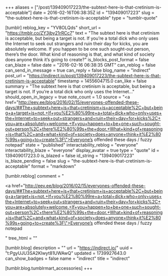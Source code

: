 +++
aliases = ["/post/139409017223/the-subtext-here-is-that-cretinism-is-acceptable"]
date = 2016-02-16T06:38:35Z
id = "139409017223"
slug = "the-subtext-here-is-that-cretinism-is-acceptable"
type = "tumblr-quote"

[tumblr]
reblog_key = "YV8OLQds"
short_url = "https://tmblr.co/ZY3jby21rRCc7"
text = "The subtext here is that cretinism is acceptable, but being a target is not. If you’re a total dick who only uses the Internet to seek out strangers and ruin their day for kicks, you are absolutely welcome. If you happen to be one such sought-out person, there’s the door. What kind of reasoning is that, and what kind of society does anyone think it’s going to create?"
is_blocks_post_format = false
can_blaze = false
date = "2016-02-16 06:38:35 GMT"
can_reblog = false
can_send_in_message = true
can_reply = false
blog_name = "indirect"
post_url = "https://indirect.io/post/139409017223/the-subtext-here-is-that-cretinism-is-acceptable"
timestamp = 1455604715.0
can_like = false
summary = "The subtext here is that cretinism is acceptable, but being a target is not. If you’re a total dick who only uses the Internet..."
should_open_in_legacy = true
note_count = 1.0
source = "<a href=\"http://eev.ee/blog/2016/02/15/everyones-offended-these-days/##The+subtext+here+is+that+cretinism+is+acceptable%2C+but+being+a+target+is+not.+If+you%E2%80%99re+a+total+dick+who+only+uses+the+Internet+to+seek+out+strangers+and+ruin+their+day+for+kicks%2C+you+are+absolutely+welcome.+If+you+happen+to+be+one+such+sought-out+person%2C+there%E2%80%99s+the+door.+What+kind+of+reasoning+is+that%2C+and+what+kind+of+society+does+anyone+think+it%E2%80%99s+going+to+create%3F\">Everyone’s offended these days / fuzzy notepad</a>"
state = "published"
interactability_reblog = "everyone"
interactability_blaze = "everyone"
display_avatar = true
type = "quote"
id = 139409017223.0
is_blazed = false
id_string = "139409017223"
is_blaze_pending = false
slug = "the-subtext-here-is-that-cretinism-is-acceptable"
format = "markdown"

[tumblr.reblog]
comment = "<p><a href=\"http://eev.ee/blog/2016/02/15/everyones-offended-these-days/##The+subtext+here+is+that+cretinism+is+acceptable%2C+but+being+a+target+is+not.+If+you%E2%80%99re+a+total+dick+who+only+uses+the+Internet+to+seek+out+strangers+and+ruin+their+day+for+kicks%2C+you+are+absolutely+welcome.+If+you+happen+to+be+one+such+sought-out+person%2C+there%E2%80%99s+the+door.+What+kind+of+reasoning+is+that%2C+and+what+kind+of+society+does+anyone+think+it%E2%80%99s+going+to+create%3F\">Everyone’s offended these days / fuzzy notepad</a></p>"
tree_html = ""

[tumblr.blog]
description = ""
url = "https://indirect.io/"
uuid = "t:PgyUJU3SA2Klwyt81UWAwQ"
updated = 1739927643.0
can_show_badges = false
name = "indirect"
title = "indirect"

[tumblr.blog.tumblrmart_accessories]
+++
